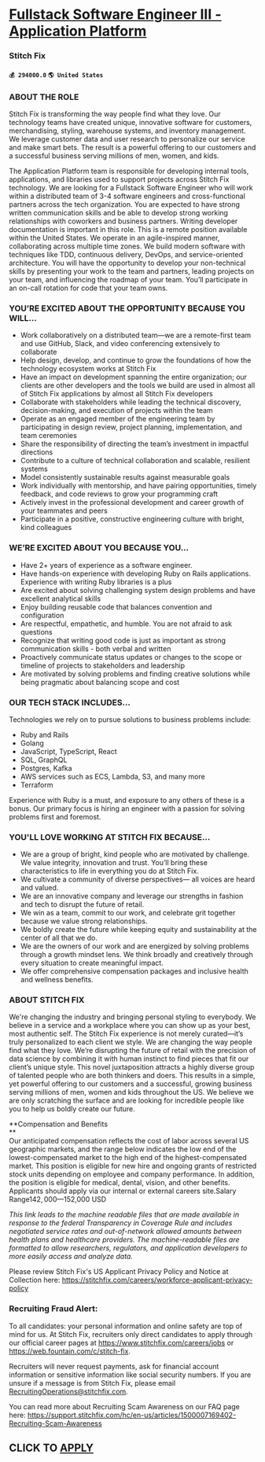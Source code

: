 # [Fullstack Software Engineer III - Application Platform](https://www.remotewlb.com/apply/fullstack-software-engineer-iii-application-platform-64689)  
### Stitch Fix  
#### `💰 294000.0` `🌎 United States`  

### ABOUT THE ROLE

Stitch Fix is transforming the way people find what they love. Our technology teams have created unique, innovative software for customers, merchandising, styling, warehouse systems, and inventory management. We leverage customer data and user research to personalize our service and make smart bets. The result is a powerful offering to our customers and a successful business serving millions of men, women, and kids.

The Application Platform team is responsible for developing internal tools, applications, and libraries used to support projects across Stitch Fix technology. We are looking for a Fullstack Software Engineer who will work within a distributed team of 3-4 software engineers and cross-functional partners across the tech organization. You are expected to have strong written communication skills and be able to develop strong working relationships with coworkers and business partners. Writing developer documentation is important in this role. This is a remote position available within the United States. We operate in an agile-inspired manner, collaborating across multiple time zones. We build modern software with techniques like TDD, continuous delivery, DevOps, and service-oriented architecture. You will have the opportunity to develop your non-technical skills by presenting your work to the team and partners, leading projects on your team, and influencing the roadmap of your team. You’ll
participate in an on-call rotation for code that your team owns.

###  **YOU’RE EXCITED ABOUT THE OPPORTUNITY BECAUSE YOU WILL…**

  * Work collaboratively on a distributed team—we are a remote-first team and use GitHub, Slack, and video conferencing extensively to collaborate
  * Help design, develop, and continue to grow the foundations of how the technology ecosystem works at Stitch Fix 
  * Have an impact on development spanning the entire organization; our clients are other developers and the tools we build are used in almost all of Stitch Fix applications by almost all Stitch Fix developers
  * Collaborate with stakeholders while leading the technical discovery, decision-making, and execution of projects within the team
  * Operate as an engaged member of the engineering team by participating in design review, project planning, implementation, and team ceremonies
  * Share the responsibility of directing the team’s investment in impactful directions
  * Contribute to a culture of technical collaboration and scalable, resilient systems
  * Model consistently sustainable results against measurable goals
  * Work individually with mentorship, and have pairing opportunities, timely feedback, and code reviews to grow your programming craft
  * Actively invest in the professional development and career growth of your teammates and peers
  * Participate in a positive, constructive engineering culture with bright, kind colleagues

### **WE’RE EXCITED ABOUT YOU BECAUSE YOU...**

  * Have 2+ years of experience as a software engineer.
  * Have hands-on experience with developing Ruby on Rails applications. Experience with writing Ruby libraries is a plus
  * Are excited about solving challenging system design problems and have excellent analytical skills
  * Enjoy building reusable code that balances convention and configuration
  * Are respectful, empathetic, and humble. You are not afraid to ask questions
  * Recognize that writing good code is just as important as strong communication skills - both verbal and written
  * Proactively communicate status updates or changes to the scope or timeline of projects to stakeholders and leadership
  * Are motivated by solving problems and finding creative solutions while being pragmatic about balancing scope and cost

### **OUR TECH STACK INCLUDES…**

Technologies we rely on to pursue solutions to business problems include:

  * Ruby and Rails
  * Golang
  * JavaScript, TypeScript, React
  * SQL, GraphQL
  * Postgres, Kafka
  * AWS services such as ECS, Lambda, S3, and many more
  * Terraform

Experience with Ruby is a must, and exposure to any others of these is a bonus. Our primary focus is hiring an engineer with a passion for solving problems first and foremost.

###  **YOU'LL LOVE WORKING AT STITCH FIX BECAUSE...**

  * We are a group of bright, kind people who are motivated by challenge. We value integrity, innovation and trust. You’ll bring these characteristics to life in everything you do at Stitch Fix.
  * We cultivate a community of diverse perspectives— all voices are heard and valued.
  * We are an innovative company and leverage our strengths in fashion and tech to disrupt the future of retail.
  * We win as a team, commit to our work, and celebrate grit together because we value strong relationships.
  * We boldly create the future while keeping equity and sustainability at the center of all that we do.
  * We are the owners of our work and are energized by solving problems through a growth mindset lens. We think broadly and creatively through every situation to create meaningful impact.
  * We offer comprehensive compensation packages and inclusive health and wellness benefits.

### ABOUT STITCH FIX

We're changing the industry and bringing personal styling to everybody. We believe in a service and a workplace where you can show up as your best, most authentic self. The Stitch Fix experience is not merely curated—it’s truly personalized to each client we style. We are changing the way people find what they love. We’re disrupting the future of retail with the precision of data science by combining it with human instinct to find pieces that fit our client’s unique style. This novel juxtaposition attracts a highly diverse group of talented people who are both thinkers and doers. This results in a simple, yet powerful offering to our customers and a successful, growing business serving millions of men, women and kids throughout the US. We believe we are only scratching the surface and are looking for incredible people like you to help us boldly create our future.

 **Compensation and Benefits  
**  
Our anticipated compensation reflects the cost of labor across several US geographic markets, and the range below indicates the low end of the lowest-compensated market to the high end of the highest-compensated market. This position is eligible for new hire and ongoing grants of restricted stock units depending on employee and company performance. In addition, the position is eligible for medical, dental, vision, and other benefits. Applicants should apply via our internal or external careers site.Salary Range$142,000—$152,000 USD

 _This link leads to the machine readable files that are made available in response to the federal Transparency in Coverage Rule and includes negotiated service rates and out-of-network allowed amounts between health plans and healthcare providers. The machine-readable files are formatted to allow researchers, regulators, and application developers to more easily access and analyze data._

Please review Stitch Fix's US Applicant Privacy Policy and Notice at Collection here: https://stitchfix.com/careers/workforce-applicant-privacy-policy

### Recruiting Fraud Alert:

To all candidates: your personal information and online safety are top of mind for us. At Stitch Fix, recruiters only direct candidates to apply through our official career pages at https://www.stitchfix.com/careers/jobs or https://web.fountain.com/c/stitch-fix.

Recruiters will never request payments, ask for financial account information or sensitive information like social security numbers. If you are unsure if a message is from Stitch Fix, please email RecruitingOperations@stitchfix.com.

You can read more about Recruiting Scam Awareness on our FAQ page here: https://support.stitchfix.com/hc/en-us/articles/1500007169402-Recruiting-Scam-Awareness

  
## CLICK TO [APPLY](https://www.remotewlb.com/apply/fullstack-software-engineer-iii-application-platform-64689)

